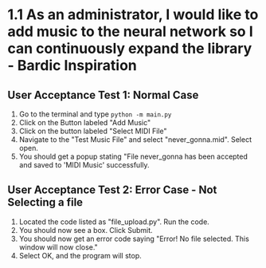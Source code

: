 # 1.1 As an administrator, I would like to add music to the neural network so I can continuously expand the library - Bardic Inspiration

## User Acceptance Test 1: Normal Case
1. Go to the terminal and type <code>python -m main.py</code>
2. Click on the Button labeled "Add Music"
3. Click on the button labeled "Select MIDI File"
4. Navigate to the "Test Music File" and select "never_gonna.mid". Select open.
5. You should get a popup stating "File never_gonna has been accepted and saved to 'MIDI Music' successfully.

## User Acceptance Test 2: Error Case - Not Selecting a file
1. Located the code listed as "file_upload.py". Run the code.
2. You should now see a box. Click Submit.
3. You should now get an error code saying "Error! No file selected. This window will now close."
4. Select OK, and the program will stop.
